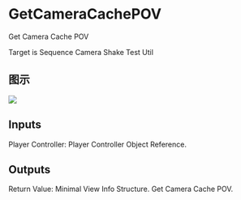 # GetCameraCachePOV

Get Camera Cache POV

Target is Sequence Camera Shake Test Util

## 图示

![]($-20221218-21111811.png)

## Inputs

Player Controller: Player Controller Object Reference.  

## Outputs

Return Value: Minimal View Info Structure. Get Camera Cache POV.

